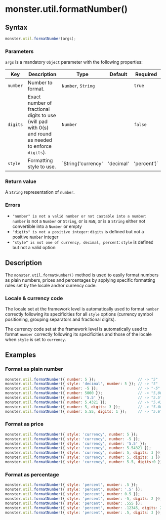 # monster.util.formatNumber()

## Syntax
```javascript
monster.util.formatNumber(args);
```

### Parameters
`args` is a mandatory `Object` parameter with the following properties:

Key | Description | Type | Default | Required
--- | --- | --- | --- | ---
`number` | Number to format. | `Number`, `String` | | `true`
`digits` | Exact number of fractional digits to use (will pad with 0(s) and round as needed to enforce `digits`). | `Number` | | `false`
`style` | Formatting style to use. | `String('currency'|'decimal'|'percent')` | `decimal` | `false`

### Return value
A `String` representation of `number`.

### Errors
* `"number" is not a valid number or not castable into a number`: `number` is not a `Number` or `String`, or is `NaN`, or is a `String` either not convertible into a `Number` or empty
* `"digits" is not a positive integer`: `digits` is defined but not a positive `Number` integer
* `"style" is not one of currency, decimal, percent`: `style` is defined but not a valid option

## Description
The `monster.util.formatNumber()` method is used to easily format numbers as plain numbers, prices and percentages by applying specific formatting rules set by the locale and/or currency code.

### Locale & currency code
The locale set at the framework level is automatically used to format `number` correctly following its specificities for all `style` options (currency symbol positioning, grouping separators and fractional digits).

The currency code set at the framework level is automatically used to format `number` correctly following its specificities and those of the locale when `style` is set to `currency`.

## Examples
### Format as plain number
```javascript
monster.util.formatNumber({ number: 5 });                   // -> "5"
monster.util.formatNumber({ style: 'decimal', number: 5 }); // -> "5"
monster.util.formatNumber({ number: -5 });                  // -> "-5"
monster.util.formatNumber({ number: 5000 });                // -> "5,000"
monster.util.formatNumber({ number: '5.5' });               // -> "5.5"
monster.util.formatNumber({ number: 5.4321 });              // -> "5.432"
monster.util.formatNumber({ number: 5, digits: 3 });        // -> "5.000"
monster.util.formatNumber({ number: 5.55, digits: 1 });     // -> "5.6"
```
### Format as price
```javascript
monster.util.formatNumber({ style: 'currency', number: 5 });              // -> "$5.00"
monster.util.formatNumber({ style: 'currency', number: -5 });             // -> "-$5.00"
monster.util.formatNumber({ style: 'currency', number: '5.5' });          // -> "$5.50"
monster.util.formatNumber({ style: 'currency', number: 5.54321 });        // -> "$5.54"
monster.util.formatNumber({ style: 'currency', number: 5, digits: 3 });   // -> "$5.000"
monster.util.formatNumber({ style: 'currency', number: 5, digits: 1 });   // -> "$5.0"
monster.util.formatNumber({ style: 'currency', number: 5.5, digits:0 });  // -> "$6"
```
### Format as percentage
```javascript
monster.util.formatNumber({ style: 'percent', number: .5 });                // -> "50%"
monster.util.formatNumber({ style: 'percent', number: '.5' });              // -> "50%"
monster.util.formatNumber({ style: 'percent', number: 0.5 });               // -> "50%"
monster.util.formatNumber({ style: 'percent', number: -5, digits: 2 });     // -> "-50.00%"
monster.util.formatNumber({ style: 'percent', number: .555 });              // -> "56%"
monster.util.formatNumber({ style: 'percent', number: .12345, digits: 2 }); // -> "12.35%"
monster.util.formatNumber({ style: 'percent', number: .5, digits: 3 });     // -> "50.000%"
```
